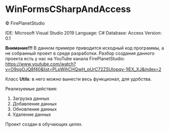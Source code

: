 # WinFormsCSharpAndAccess

© FirePlanetStudio

IDE: Microsoft Visual Studio 2019
Language: C#
Database: Access
Version: 0.1

**Внимание!!!**
В данном примере приводится исходный код программы, а не собранный проект в среде разработки.
Разбор создания данного проекта есть у нас на YouTube канала FirePlanetStudio: https://www.youtube.com/watch?v=O9sgOJQ8f40&list=PLpWjhCHQwH_pUrC72ZSUIopqy-1lEX_XJ&index=2

Класс **Utils**: в него можно вынести весь функционал, для удобства.

Реализуемые действия:
1. Загрузка данных
2. Добавление данных
3. Обновление данных
4. Удаление данных

Проект создан в обучающих целях.
